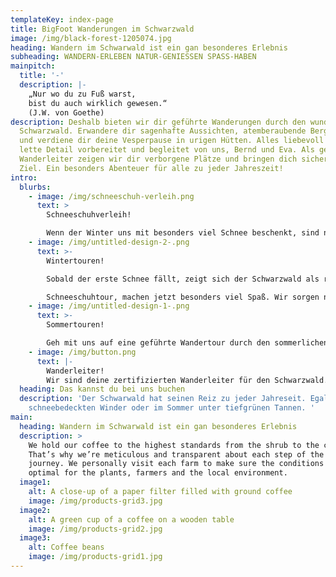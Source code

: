 ```yaml
---
templateKey: index-page
title: BigFoot Wanderungen im Schwarzwald
image: /img/black-forest-1205074.jpg
heading: Wandern im Schwarwald ist ein gan besonderes Erlebnis
subheading: WANDERN-ERLEBEN NATUR-GENIESSEN SPASS-HABEN
mainpitch:
  title: '-'
  description: |-
    „Nur wo du zu Fuß warst, 
    bist du auch wirklich gewesen.“
    (J.W. von Goethe)
description: Deshalb bieten wir dir geführte Wanderungen durch den wunderschönen
  Schwarzwald. Erwandere dir sagenhafte Aussichten, atemberaubende Berggipfel
  und verdiene dir deine Vesperpause in urigen Hütten. Alles liebevoll bis ins
  lette Detail vorbereitet und begleitet von uns, Bernd und Eva. Als geprüfte
  Wanderleiter zeigen wir dir verborgene Plätze und bringen dich sicher an das
  Ziel. Ein besonders Abenteuer für alle zu jeder Jahreszeit!
intro:
  blurbs:
    - image: /img/schneeschuh-verleih.png
      text: >
        Schneeschuhverleih! 

        Wenn der Winter uns mit besonders viel Schnee beschenkt, sind normale Wanderungen im Schwarzwald nicht mehr möglich. Deshalb haben wir Schneeschuhe um ganze Wandergruppen auszustatten. Wer also für ein ganz besonderes Abenteuer zu haben ist, leiht sich bei uns Schneeschuhe, oder macht eine geführte Schneeschuhtour mit uns.
    - image: /img/untitled-design-2-.png
      text: >-
        Wintertouren!

        Sobald der erste Schnee fällt, zeigt sich der Schwarzwald als romantisches Winterwunderland. Eine geführte Wanderung, oder sogar eine 

        Schneeschuhtour, machen jetzt besonders viel Spaß. Wir sorgen natürlich für genügend Gelegenheiten zum Aufwärmen.
    - image: /img/untitled-design-1-.png
      text: >-
        Sommertouren!

        Geh mit uns auf eine geführte Wandertour durch den sommerlichen Schwarzwald. Erklimme Berge und erhol dich an kühlen Flüssen oder verborgenen Bergseen. Lass idr Geschichten und Sagen aus der Umgebung erzählen und erlebe ein Abenteuer, das dir noch lange in Erinnerung bleiben wird.
    - image: /img/button.png
      text: |-
        Wanderleiter!
        Wir sind deine zertifizierten Wanderleiter für den Schwarzwald.
  heading: Das kannst du bei uns buchen
  description: 'Der Schwarwald hat seinen Reiz zu jeder Jahreseit. Egal ob im
    schneebedeckten Winder oder im Sommer unter tiefgrünen Tannen. '
main:
  heading: Wandern im Schwarwald ist ein gan besonderes Erlebnis
  description: >
    We hold our coffee to the highest standards from the shrub to the cup.
    That’s why we’re meticulous and transparent about each step of the coffee’s
    journey. We personally visit each farm to make sure the conditions are
    optimal for the plants, farmers and the local environment.
  image1:
    alt: A close-up of a paper filter filled with ground coffee
    image: /img/products-grid3.jpg
  image2:
    alt: A green cup of a coffee on a wooden table
    image: /img/products-grid2.jpg
  image3:
    alt: Coffee beans
    image: /img/products-grid1.jpg
---
```

